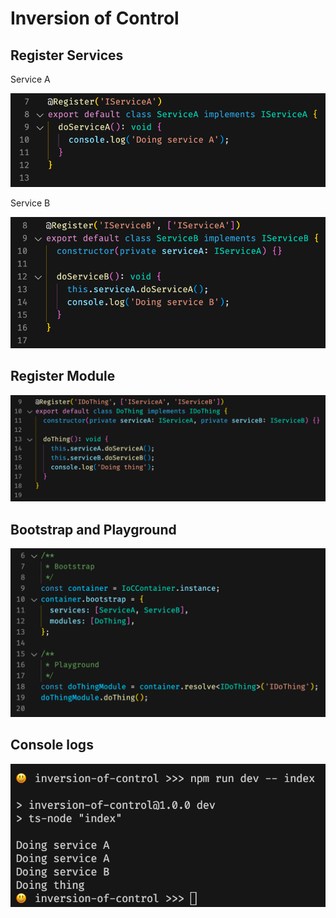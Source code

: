 # Inversion of Control

## Register Services

Service A

![Service A](./images/ServiceA.png)

Service B

![Service B](./images/ServiceB.png)

## Register Module

![DoThing Module](./images/Module.png)

## Bootstrap and Playground

![Bootstrap](./images/Bootstrap.png)

## Console logs

![stdout](./images/stdout.png)
